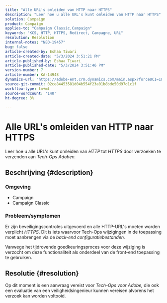 ```yaml
---
title: "Alle URL's omleiden van HTTP naar HTTPS"
description: "Leer hoe u alle URL's kunt omleiden van HTTP naar HTTPS"
solution: Campaign
product: Campaign
applies-to: "Campaign Classic,Campaign"
keywords: "KCS, HTTP, HTTPS, Redirect, Campagne, URL"
resolution: Resolution
internal-notes: "NEO-19457"
bug: false
article-created-by: Eshaa Tiwari
article-created-date: "5/3/2024 3:51:21 PM"
article-published-by: Eshaa Tiwari
article-published-date: "5/3/2024 3:51:46 PM"
version-number: 7
article-number: KA-14948
dynamics-url: "https://adobe-ent.crm.dynamics.com/main.aspx?forceUCI=1&pagetype=entityrecord&etn=knowledgearticle&id=768ec9f6-6409-ef11-9f89-000d3a32bd42"
source-git-commit: 02ce84453581d04b554f23a01b8bde50d97d1c1f
workflow-type: tm+mt
source-wordcount: '140'
ht-degree: 3%

---
```


# Alle URL&#39;s omleiden van HTTP naar HTTPS


Leer hoe u alle URL&#39;s kunt omleiden van *HTTP* tot *HTTPS* door verzoeken te verzenden aan *Tech-Ops Adoben.*

## Beschrijving {#description}


### Omgeving

- Campaign
- Campaign Classic


### Probleem/symptomen

Er zijn beveiligingscontroles uitgevoerd en alle HTTP-URL&#39;s moeten worden verplicht *HTTPS*. Dit is iets waarvoor Tech-Ops wijzigingen in de toepassing moet aanbrengen via de *back-end configuratiebestanden.*

Vanwege het tijdrovende goedkeuringsproces voor deze wijziging is verzocht om deze functionaliteit als onderdeel van de front-end toepassing te gebruiken.


## Resolutie {#resolution}


Op dit moment is een aanvraag vereist voor *Tech-Ops voor Adobe,* die ook een evaluatie van een veiligheidsingenieur kunnen vereisen alvorens het verzoek kan worden voltooid.
